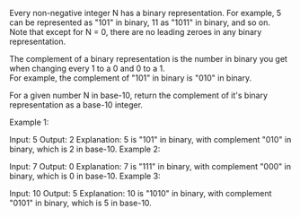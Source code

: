Every non-negative integer N has a binary representation.  For example, 5 can be represented as "101" in binary, 11 as "1011" in binary, and so on.  
Note that except for N = 0, there are no leading zeroes in any binary representation.  

The complement of a binary representation is the number in binary you get when changing every 1 to a 0 and 0 to a 1.  
For example, the complement of "101" in binary is "010" in binary.  

For a given number N in base-10, return the complement of it's binary representation as a base-10 integer.  

 

Example 1:

Input: 5
Output: 2
Explanation: 5 is "101" in binary, with complement "010" in binary, which is 2 in base-10.
Example 2:

Input: 7
Output: 0
Explanation: 7 is "111" in binary, with complement "000" in binary, which is 0 in base-10.
Example 3:

Input: 10
Output: 5
Explanation: 10 is "1010" in binary, with complement "0101" in binary, which is 5 in base-10.

